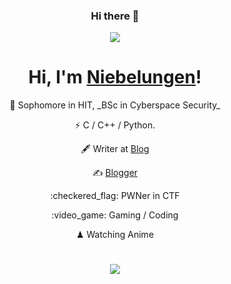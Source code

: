 <h3 align="center">Hi there 👋</h3>

<!--
**Niebelungen-D/Niebelungen-D** is a ✨ _special_ ✨ repository because its `README.md` (this file) appears on your GitHub profile.

Here are some ideas to get you started:

- 🔭 I’m currently working on ...
- 🌱 I’m currently learning ...
- 👯 I’m looking to collaborate on ...
- 🤔 I’m looking for help with ...
- 💬 Ask me about ...
- 📫 How to reach me: ...
- 😄 Pronouns: ...
- ⚡ Fun fact: ...
-->

<p align="center"><img src="https://i.giphy.com/RThN0hOS2GO4M.gif" /></p>
<h1 align="center">Hi, I'm <a href="https://niebelungen-d.top//">Niebelungen</a>!</h1> 
<div align="center"> 
<p > 🍻 Sophomore in HIT, _BSc in Cyberspace Security_</p>
<p > ⚡ C / C++ / Python.</p>
<p align="center"> 🖋 Writer at <a href="https://niebelungen-d.top/">Blog</a></p>
<p align="center"> ✍️ <a href="https://niebelungen-d.top/">Blogger</a></p>
<p align="center"> :checkered_flag: PWNer in CTF</p>
<p align="center"> :video_game: Gaming / Coding</p>
<p align="center"> ♟ Watching Anime </p>
</div>

<h1 align="center"></h1>
<p align="center">
  <a href="https://github.com/Niebelungen-D"><img src="https://github-readme-stats.vercel.app/api?username=Niebelungen-D&hide_border=true&show_icons=true"></a>
</p>
